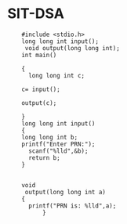 # SIT-DSA
        #include <stdio.h>
        long long int input();
         void output(long long int);
        int main()

        {
          long long int c;

        c= input();

        output(c);

        }
        long long int input()
        {	
        long long int b;
        printf("Enter PRN:");
          scanf("%lld",&b);
          return b;
        }


        void
         output(long long int a)	
        {
          printf("PRN is: %lld",a);
              }	
